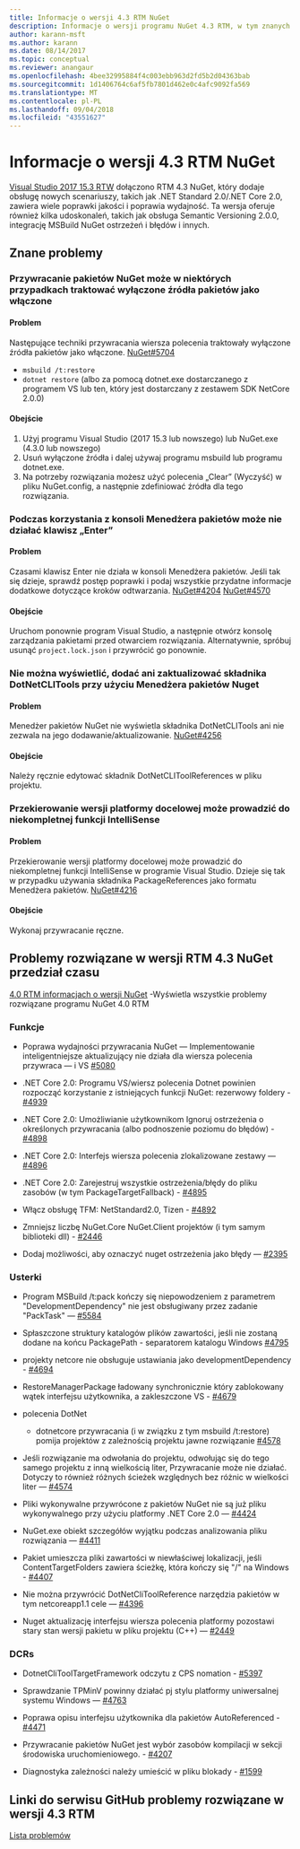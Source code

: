 ```yaml
---
title: Informacje o wersji 4.3 RTM NuGet
description: Informacje o wersji programu NuGet 4.3 RTM, w tym znanych problemów, poprawki, funkcje dodane i DCRs.
author: karann-msft
ms.author: karann
ms.date: 08/14/2017
ms.topic: conceptual
ms.reviewer: anangaur
ms.openlocfilehash: 4bee32995884f4c003ebb963d2fd5b2d04363bab
ms.sourcegitcommit: 1d1406764c6af5fb7801d462e0c4afc9092fa569
ms.translationtype: MT
ms.contentlocale: pl-PL
ms.lasthandoff: 09/04/2018
ms.locfileid: "43551627"
---
```

# <a name="nuget-43-rtm-release-notes"></a>Informacje o wersji 4.3 RTM NuGet

[Visual Studio 2017 15.3 RTW](https://www.visualstudio.com/news/releasenotes/vs2017-relnotes) dołączono RTM 4.3 NuGet, który dodaje obsługę nowych scenariuszy, takich jak .NET Standard 2.0/.NET Core 2.0, zawiera wiele poprawki jakości i poprawia wydajność. Ta wersja oferuje również kilka udoskonaleń, takich jak obsługa Semantic Versioning 2.0.0, integrację MSBuild NuGet ostrzeżeń i błędów i innych.

## <a name="known-issues"></a>Znane problemy

### <a name="nuget-restore-may-treat-disabled-package-sources-as-enabled-in-some-cases"></a>Przywracanie pakietów NuGet może w niektórych przypadkach traktować wyłączone źródła pakietów jako włączone

#### <a name="issue"></a>Problem

Następujące techniki przywracania wiersza polecenia traktowały wyłączone źródła pakietów jako włączone. [NuGet#5704](https://github.com/NuGet/Home/issues/5704)
- `msbuild /t:restore`
- `dotnet restore` (albo za pomocą dotnet.exe dostarczanego z programem VS lub ten, który jest dostarczany z zestawem SDK NetCore 2.0.0)

#### <a name="workaround"></a>Obejście

1. Użyj programu Visual Studio (2017 15.3 lub nowszego) lub NuGet.exe (4.3.0 lub nowszego)
1. Usuń wyłączone źródła i dalej używaj programu msbuild lub programu dotnet.exe.
1. Na potrzeby rozwiązania możesz użyć polecenia „Clear” (Wyczyść) w pliku NuGet.config, a następnie zdefiniować źródła dla tego rozwiązania.

### <a name="while-using-package-manager-console-enter-key-may-not-work"></a>Podczas korzystania z konsoli Menedżera pakietów może nie działać klawisz „Enter”

#### <a name="issue"></a>Problem

Czasami klawisz Enter nie działa w konsoli Menedżera pakietów. Jeśli tak się dzieje, sprawdź postęp poprawki i podaj wszystkie przydatne informacje dodatkowe dotyczące kroków odtwarzania. [NuGet#4204](https://github.com/NuGet/Home/issues/4204) [NuGet#4570](https://github.com/NuGet/Home/issues/4570)

#### <a name="workaround"></a>Obejście

Uruchom ponownie program Visual Studio, a następnie otwórz konsolę zarządzania pakietami przed otwarciem rozwiązania. Alternatywnie, spróbuj usunąć `project.lock.json` i przywrócić go ponownie.

### <a name="you-are-unable-to-view-add-or-update-dotnetclitools-using-nuget-package-manager"></a>Nie można wyświetlić, dodać ani zaktualizować składnika DotNetCLITools przy użyciu Menedżera pakietów Nuget

#### <a name="issue"></a>Problem

Menedżer pakietów NuGet nie wyświetla składnika DotNetCLITools ani nie zezwala na jego dodawanie/aktualizowanie. [NuGet#4256](https://github.com/NuGet/Home/issues/4256)

#### <a name="workaround"></a>Obejście

Należy ręcznie edytować składnik DotNetCLIToolReferences w pliku projektu.

### <a name="retargeting-target-framework-version-may-lead-to-incomplete-intellisense"></a>Przekierowanie wersji platformy docelowej może prowadzić do niekompletnej funkcji IntelliSense

#### <a name="issue"></a>Problem

Przekierowanie wersji platformy docelowej może prowadzić do niekompletnej funkcji IntelliSense w programie Visual Studio. Dzieje się tak w przypadku używania składnika PackageReferences jako formatu Menedżera pakietów. [NuGet#4216](https://github.com/NuGet/Home/issues/4216)

#### <a name="workaround"></a>Obejście

Wykonaj przywracanie ręczne.

## <a name="issues-fixed-in-nuget-43-rtm-timeframe"></a>Problemy rozwiązane w wersji RTM 4.3 NuGet przedział czasu

[4.0 RTM informacjach o wersji NuGet](../release-notes/nuget-4.0-RTM.md) -Wyświetla wszystkie problemy rozwiązane programu NuGet 4.0 RTM

### <a name="features"></a>Funkcje

- Poprawa wydajności przywracania NuGet — Implementowanie inteligentniejsze aktualizujący nie działa dla wiersza polecenia przywraca — i VS [#5080](https://github.com/NuGet/Home/issues/5080)

- .NET Core 2.0: Programu VS/wiersz polecenia Dotnet powinien rozpocząć korzystanie z istniejących funkcji NuGet: rezerwowy foldery - [#4939](https://github.com/NuGet/Home/issues/4939)

- .NET Core 2.0: Umożliwianie użytkownikom Ignoruj ostrzeżenia o określonych przywracania (albo podnoszenie poziomu do błędów) - [#4898](https://github.com/NuGet/Home/issues/4898)

- .NET Core 2.0: Interfejs wiersza polecenia zlokalizowane zestawy — [#4896](https://github.com/NuGet/Home/issues/4896)

- .NET Core 2.0: Zarejestruj wszystkie ostrzeżenia/błędy do pliku zasobów (w tym PackageTargetFallback) - [#4895](https://github.com/NuGet/Home/issues/4895)

- Włącz obsługę TFM: NetStandard2.0, Tizen - [#4892](https://github.com/NuGet/Home/issues/4892)

- Zmniejsz liczbę NuGet.Core NuGet.Client projektów (i tym samym biblioteki dll) - [#2446](https://github.com/NuGet/Home/issues/2446)

- Dodaj możliwości, aby oznaczyć nuget ostrzeżenia jako błędy — [#2395](https://github.com/NuGet/Home/issues/2395)

### <a name="bugs"></a>Usterki

- Program MSBuild /t:pack kończy się niepowodzeniem z parametrem "DevelopmentDependency" nie jest obsługiwany przez zadanie "PackTask" — [#5584](https://github.com/NuGet/Home/issues/5584)

- Spłaszczone struktury katalogów plików zawartości, jeśli nie zostaną dodane na końcu PackagePath - separatorem katalogu Windows [#4795](https://github.com/NuGet/Home/issues/4795)

- projekty netcore nie obsługuje ustawiania jako developmentDependency - [#4694](https://github.com/NuGet/Home/issues/4694)

- RestoreManagerPackage ładowany synchronicznie który zablokowany wątek interfejsu użytkownika, a zakleszczone VS - [#4679](https://github.com/NuGet/Home/issues/4679)

- polecenia DotNet
  - dotnetcore przywracania (i w związku z tym msbuild /t:restore) pomija projektów z zależnością projektu jawne rozwiązanie [#4578](https://github.com/NuGet/Home/issues/4578)

- Jeśli rozwiązanie ma odwołania do projektu, odwołując się do tego samego projektu z inną wielkością liter, Przywracanie może nie działać. Dotyczy to również różnych ścieżek względnych bez różnic w wielkości liter — [#4574](https://github.com/NuGet/Home/issues/4574)

- Pliki wykonywalne przywrócone z pakietów NuGet nie są już pliku wykonywalnego przy użyciu platformy .NET Core 2.0 — [#4424](https://github.com/NuGet/Home/issues/4424)

- NuGet.exe obiekt szczegółów wyjątku podczas analizowania pliku rozwiązania — [#4411](https://github.com/NuGet/Home/issues/4411)

- Pakiet umieszcza pliki zawartości w niewłaściwej lokalizacji, jeśli ContentTargetFolders zawiera ścieżkę, która kończy się "/" na Windows - [#4407](https://github.com/NuGet/Home/issues/4407)

- Nie można przywrócić DotNetCliToolReference narzędzia pakietów w tym netcoreapp1.1 cele — [#4396](https://github.com/NuGet/Home/issues/4396)

- Nuget aktualizację interfejsu wiersza polecenia platformy pozostawi stary stan wersji pakietu w pliku projektu (C++) — [#2449](https://github.com/NuGet/Home/issues/2449)

### <a name="dcrs"></a>DCRs

- DotnetCliToolTargetFramework odczytu z CPS nomation - [#5397](https://github.com/NuGet/Home/issues/5397)

- Sprawdzanie TPMinV powinny działać pj stylu platformy uniwersalnej systemu Windows — [#4763](https://github.com/NuGet/Home/issues/4763)

- Poprawa opisu interfejsu użytkownika dla pakietów AutoReferenced - [#4471](https://github.com/NuGet/Home/issues/4471)

- Przywracanie pakietów NuGet jest wybór zasobów kompilacji w sekcji środowiska uruchomieniowego. - [#4207](https://github.com/NuGet/Home/issues/4207)

- Diagnostyka zależności należy umieścić w pliku blokady - [#1599](https://github.com/NuGet/Home/issues/1599)

## <a name="links-to-github-issues-fixed-in-43-rtm"></a>Linki do serwisu GitHub problemy rozwiązane w wersji 4.3 RTM

[Lista problemów](https://github.com/NuGet/Home/issues?q=is%3Aissue+is%3Aclosed+milestone%3A%224.3")
